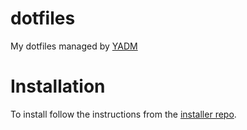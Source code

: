 # dotfiles
My dotfiles managed by [YADM](https://github.com/TheLocehiliosan/yadm)

# Installation
To install follow the instructions from the [installer repo](https://github.com/iraquitan/dotfiles-installer).
